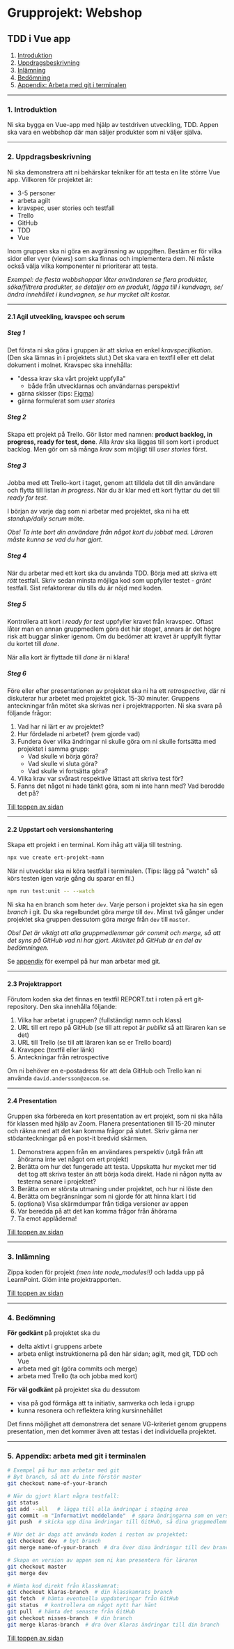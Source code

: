 # Grupprojekt: Webshop
## TDD i Vue app
1. [Introduktion](#1-introduktion)
1. [Uppdragsbeskrivning](#2-uppdragsbeskrivning)
1. [Inlämning](#3-inlämning)
1. [Bedömning](#4-bedömning)
1. [Appendix: Arbeta med git i terminalen](#5-appendix-arbeta-med-git-i-terminalen)

---
### 1. Introduktion

Ni ska bygga en Vue-app med hjälp av testdriven utveckling, TDD. Appen ska vara en webbshop där man säljer produkter som ni väljer själva.

---
### 2. Uppdragsbeskrivning

Ni ska demonstrera att ni behärskar tekniker för att testa en lite större Vue app. Villkoren för projektet är:

+ 3-5 personer
+ arbeta agilt
+ kravspec, user stories och testfall
+ Trello
+ GitHub
+ TDD
+ Vue

Inom gruppen ska ni göra en avgränsning av uppgiften. Bestäm er för vilka sidor eller vyer (views) som ska finnas och implementera dem. Ni måste också välja vilka komponenter ni prioriterar att testa.

*Exempel: de flesta webbshoppar låter användaren se flera produkter, söka/filtrera produkter, se detaljer om en produkt, lägga till i kundvagn, se/ändra innehållet i kundvagnen, se hur mycket allt kostar.*

---
#### 2.1 Agil utveckling, kravspec och scrum
##### Steg 1
Det första ni ska göra i gruppen är att skriva en enkel *kravspecifikation*. (Den ska lämnas in i projektets slut.) Det ska vara en textfil eller ett delat dokument i molnet. Kravspec ska innehålla:
+ "dessa krav ska vårt projekt uppfylla"
    + både från utvecklarnas och användarnas perspektiv!
+ gärna skisser (tips: [Figma](https://figma.com/))
+ gärna formulerat som *user stories*

##### Steg 2
Skapa ett projekt på Trello. Gör listor med namnen: **product backlog, in progress, ready for test, done**. Alla *krav* ska läggas till som kort i product backlog. Men gör om så många *krav* som möjligt till *user stories* först.

##### Steg 3
Jobba med ett Trello-kort i taget, genom att tilldela det till din användare och flytta till listan *in progress*. När du är klar med ett kort flyttar du det till *ready for test*.

I början av varje dag som ni arbetar med projektet, ska ni ha ett *standup/daily scrum* möte.

*Obs! Ta inte bort din användare från något kort du jobbat med. Läraren måste kunna se vad du har gjort.*

##### Steg 4
När du arbetar med ett kort ska du använda TDD. Börja med att skriva ett *rött* testfall. Skriv sedan minsta möjliga kod som uppfyller testet - *grönt* testfall. Sist refaktorerar du tills du är nöjd med koden.

##### Steg 5
Kontrollera att kort i *ready for test* uppfyller kravet från kravspec. Oftast låter man en annan gruppmedlem göra det här steget, annars är det högre risk att buggar slinker igenom. Om du bedömer att kravet är uppfyllt flyttar du kortet till *done*.

När alla kort är flyttade till *done* är ni klara!

##### Steg 6
Före eller efter presentationen av projektet ska ni ha ett *retrospective*, där ni diskuterar hur arbetet med projektet gick. 15-30 minuter. Gruppens anteckningar från mötet ska skrivas ner i projektrapporten. Ni ska svara på följande frågor:
1. Vad har ni lärt er av projektet?
3. Hur fördelade ni arbetet? (vem gjorde vad)
1. Fundera över vilka ändringar ni skulle göra om ni skulle fortsätta med projektet i samma grupp:
    + Vad skulle vi börja göra?
    + Vad skulle vi sluta göra?
    + Vad skulle vi fortsätta göra?
2. Vilka krav var svårast respektive lättast att skriva test för?
2. Fanns det något ni hade tänkt göra, som ni inte hann med? Vad berodde det på?

[Till toppen av sidan](#grupprojekt-webshop)

---
#### 2.2 Uppstart och versionshantering
Skapa ett projekt i en terminal. Kom ihåg att välja till testning.
```bash
npx vue create ert-projekt-namn
```

När ni utvecklar ska ni köra testfall i terminalen. (Tips: lägg på "watch" så körs testen igen varje gång du sparar en fil.)
```bash
npm run test:unit -- --watch
```

Ni ska ha en branch som heter `dev`. Varje person i projektet ska ha sin egen *branch* i git. Du ska regelbundet göra *merge* till `dev`. Minst två gånger under projektet ska gruppen dessutom göra *merge* från `dev` till `master`.

*Obs! Det är viktigt att alla gruppmedlemmar gör commit och merge, så att det syns på GitHub vad ni har gjort. Aktivitet på GitHub är en del av bedömningen.*

Se [appendix](#4-appendix-arbeta-med-git-i-terminalen) för exempel på hur man arbetar med git.

---
#### 2.3 Projektrapport
Förutom koden ska det finnas en textfil REPORT.txt i roten på ert git-repository. Den ska innehålla följande:
1. Vilka har arbetat i gruppen? (fullständigt namn och klass)
1. URL till ert repo på GitHub (se till att repot är *publikt* så att läraren kan se det)
3. URL till Trello (se till att läraren kan se er Trello board)
4. Kravspec (textfil eller länk)
5. Anteckningar från retrospective

Om ni behöver en e-postadress för att dela GitHub och Trello kan ni använda `david.andersson@zocom.se`.

---
#### 2.4 Presentation
Gruppen ska förbereda en kort presentation av ert projekt, som ni ska hålla för klassen med hjälp av Zoom. Planera presentationen till 15-20 minuter och räkna med att det kan komma frågor på slutet. Skriv gärna ner stödanteckningar på en post-it bredvid skärmen.
1. Demonstrera appen från en användares perspektiv (utgå från att åhörarna inte vet något om ert projekt)
1. Berätta om hur det fungerade att testa. Uppskatta hur mycket mer tid det tog att skriva tester än att börja koda direkt. Hade ni någon nytta av testerna senare i projektet?
1. Berätta om er största utmaning under projektet, och hur ni löste den
1. Berätta om begränsningar som ni gjorde för att hinna klart i tid
1. (optional) Visa skärmdumpar från tidiga versioner av appen
1. Var beredda på att det kan komma frågor från åhörarna
1. Ta emot applåderna!

[Till toppen av sidan](#grupprojekt-webshop)

---
### 3. Inlämning
Zippa koden för projekt *(men inte node_modules!!)* och ladda upp på LearnPoint. Glöm inte projektrapporten.


[Till toppen av sidan](#grupprojekt-webshop)

---
### 4. Bedömning
**För godkänt** på projektet ska du
+ delta aktivt i gruppens arbete
+ arbeta enligt instruktionerna på den här sidan; agilt, med git, TDD och Vue
+ arbeta med git (göra commits och merge)
+ arbeta med Trello (ta och jobba med kort)

**För väl godkänt** på projektet ska du dessutom
+ visa på god förmåga att ta initiativ, samverka och leda i grupp
+ kunna resonera och reflektera kring kursinnehållet

Det finns möjlighet att demonstrera det senare VG-kriteriet genom gruppens presentation, men det kommer även att testas i det individuella projektet.

---
### 5. Appendix: arbeta med git i terminalen
```bash
# Exempel på hur man arbetar med git
# Byt branch, så att du inte förstör master
git checkout name-of-your-branch

# När du gjort klart några testfall:
git status
git add --all   # lägga till alla ändringar i staging area
git commit -m "Informativt meddelande"  # spara ändringarna som en version i repot
git push  # skicka upp dina ändringar till GitHub, så dina gruppmedlemmar kan se koden

# När det är dags att använda koden i resten av projektet:
git checkout dev  # byt branch
git merge name-of-your-branch  # dra över dina ändringar till dev branch

# Skapa en version av appen som ni kan presentera för läraren
git checkout master
git merge dev

# Hämta kod direkt från klasskamrat:
git checkout klaras-branch  # din klasskamrats branch
git fetch  # hämta eventuella uppdateringar från GitHub
git status  # kontrollera om något nytt har hänt
git pull  # hämta det senaste från GitHub
git checkout nisses-branch  # din branch
git merge klaras-branch  # dra över Klaras ändringar till din branch
```

[Till toppen av sidan](#grupprojekt-webshop)
